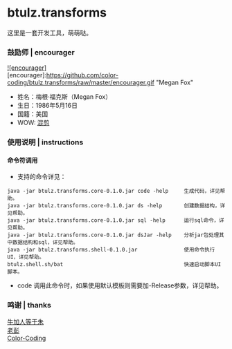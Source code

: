 # btulz.transforms
这里是一套开发工具，萌萌哒。


### 鼓励师 | encourager
[![encourager]](http://baike.baidu.com/view/1645686.htm)  
[encourager]:https://github.com/color-coding/btulz.transforms/raw/master/encourager.gif "Megan Fox"
* 姓名：梅根·福克斯（Megan Fox）
* 生日：1986年5月16日
* 国籍：美国
* WOW: [混剪](http://www.bilibili.com/video/av4485682/ "B站指日可待")

### 使用说明 | instructions
#### 命令符调用
* 支持的命令详见：
~~~
java -jar btulz.transforms.core-0.1.0.jar code -help     生成代码，详见帮助。
java -jar btulz.transforms.core-0.1.0.jar ds -help       创建数据结构，详见帮助。
java -jar btulz.transforms.core-0.1.0.jar sql -help      运行sql命令，详见帮助。
java -jar btulz.transforms.core-0.1.0.jar dsJar -help    分析jar包处理其中数据结构和sql，详见帮助。
java -jar btulz.transforms.shell-0.1.0.jar               使用命令执行UI，详见帮助。
btulz.shell.sh/bat                                       快速启动脚本UI脚本。
~~~

* code 调用此命令时，如果使用默认模板则需要加-Release参数，详见帮助。

### 鸣谢 | thanks
[牛加人等于朱](http://baike.baidu.com/view/1769.htm "NiurenZhu")<br>
[老彭](http://baike.baidu.com/view/1828.htm "three-stones")<br>
[Color-Coding](http://colorcoding.org/ "咔啦工作室")<br>
